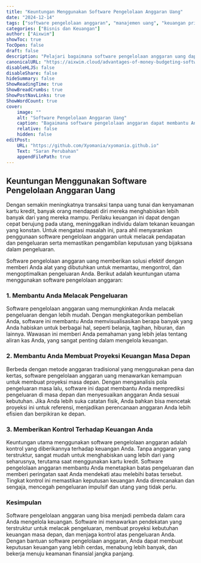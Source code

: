 ```yaml
---
title: "Keuntungan Menggunakan Software Pengelolaan Anggaran Uang"
date: "2024-12-14"
tags: ["software pengelolaan anggaran", "manajemen uang", "keuangan pribadi", "kontrol keuangan", "pelacakan pengeluaran"]
categories: ["Bisnis dan Keuangan"]
author: ["Aixwim"]
showToc: true
TocOpen: false
draft: false
description: "Pelajari bagaimana software pengelolaan anggaran uang dapat membantu Anda mengelola keuangan, melacak pengeluaran, dan membuat anggaran yang berkelanjutan."
canonicalURL: "https://aixwim.cloud/advantages-of-money-budgeting-software"
disableHLJS: false
disableShare: false
hideSummary: false
ShowReadingTime: true
ShowBreadCrumbs: true
ShowPostNavLinks: true
ShowWordCount: true
cover:
    image: ""
    alt: "Software Pengelolaan Anggaran Uang"
    caption: "Bagaimana software pengelolaan anggaran dapat membantu Anda mengelola keuangan lebih efektif."
    relative: false
    hidden: false
editPost:
    URL: "https://github.com/Xyomania/xyomania.github.io"
    Text: "Saran Perubahan"
    appendFilePath: true
---
```


## Keuntungan Menggunakan Software Pengelolaan Anggaran Uang

Dengan semakin meningkatnya transaksi tanpa uang tunai dan kenyamanan kartu kredit, banyak orang mendapati diri mereka menghabiskan lebih banyak dari yang mereka mampu. Perilaku keuangan ini dapat dengan cepat berujung pada utang, meninggalkan individu dalam tekanan keuangan yang konstan. Untuk mengatasi masalah ini, para ahli menyarankan penggunaan software pengelolaan anggaran untuk melacak pendapatan dan pengeluaran serta memastikan pengambilan keputusan yang bijaksana dalam pengeluaran.

Software pengelolaan anggaran uang memberikan solusi efektif dengan memberi Anda alat yang dibutuhkan untuk memantau, mengontrol, dan mengoptimalkan pengeluaran Anda. Berikut adalah keuntungan utama menggunakan software pengelolaan anggaran:

### **1. Membantu Anda Melacak Pengeluaran**

Software pengelolaan anggaran uang memungkinkan Anda melacak pengeluaran dengan lebih mudah. Dengan mengkategorikan pembelian Anda, software ini membantu Anda memvisualisasikan berapa banyak yang Anda habiskan untuk berbagai hal, seperti belanja, tagihan, hiburan, dan lainnya. Wawasan ini memberi Anda pemahaman yang lebih jelas tentang aliran kas Anda, yang sangat penting dalam mengelola keuangan.

### **2. Membantu Anda Membuat Proyeksi Keuangan Masa Depan**

Berbeda dengan metode anggaran tradisional yang menggunakan pena dan kertas, software pengelolaan anggaran uang menawarkan kemampuan untuk membuat proyeksi masa depan. Dengan menganalisis pola pengeluaran masa lalu, software ini dapat membantu Anda memprediksi pengeluaran di masa depan dan menyesuaikan anggaran Anda sesuai kebutuhan. Jika Anda lebih suka catatan fisik, Anda bahkan bisa mencetak proyeksi ini untuk referensi, menjadikan perencanaan anggaran Anda lebih efisien dan berpikiran ke depan.

### **3. Memberikan Kontrol Terhadap Keuangan Anda**

Keuntungan utama menggunakan software pengelolaan anggaran adalah kontrol yang diberikannya terhadap keuangan Anda. Tanpa anggaran yang terstruktur, sangat mudah untuk menghabiskan uang lebih dari yang seharusnya, terutama saat menggunakan kartu kredit. Software pengelolaan anggaran membantu Anda menetapkan batas pengeluaran dan memberi peringatan saat Anda mendekati atau melebihi batas tersebut. Tingkat kontrol ini memastikan keputusan keuangan Anda direncanakan dan sengaja, mencegah pengeluaran impulsif dan utang yang tidak perlu.

### **Kesimpulan**

Software pengelolaan anggaran uang bisa menjadi pembeda dalam cara Anda mengelola keuangan. Software ini menawarkan pendekatan yang terstruktur untuk melacak pengeluaran, membuat proyeksi kebutuhan keuangan masa depan, dan menjaga kontrol atas pengeluaran Anda. Dengan bantuan software pengelolaan anggaran, Anda dapat membuat keputusan keuangan yang lebih cerdas, menabung lebih banyak, dan bekerja menuju keamanan finansial jangka panjang.
